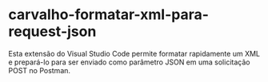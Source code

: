 # carvalho-formatar-xml-para-request-json
Esta extensão do Visual Studio Code permite formatar rapidamente um XML e prepará-lo para ser enviado como parâmetro JSON em uma solicitação POST no Postman.
